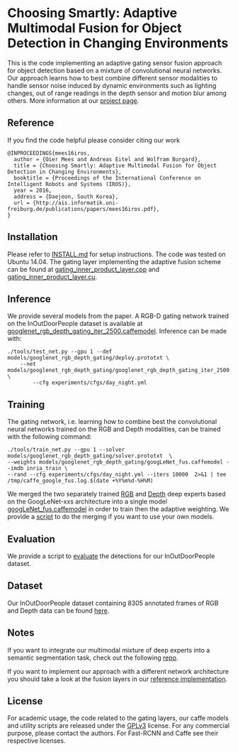 # Choosing Smartly: Adaptive Multimodal Fusion for Object Detection in Changing Environments

This is the code implementing an adaptive gating sensor fusion approach for object detection based on a mixture of convolutional neural networks. Our approach learns how to best combine different sensor modalities to handle sensor noise induced by dynamic environments such as lighting changes, out of range readings in the depth sensor and motion blur among others. More information at our [project page](http://adaptivefusion.cs.uni-freiburg.de).

## Reference
If you find the code helpful please consider citing our work 
```
@INPROCEEDINGS{mees16iros,
  author = {Oier Mees and Andreas Eitel and Wolfram Burgard},
  title = {Choosing Smartly: Adaptive Multimodal Fusion for Object Detection in Changing Environments},
  booktitle = {Proceedings of the International Conference on Intelligent Robots and Systems (IROS)},
  year = 2016,
  address = {Daejeon, South Korea},
  url = {http://ais.informatik.uni-freiburg.de/publications/papers/mees16iros.pdf},
}
```

## Installation
Please refer to [INSTALL.md](INSTALL.md) for setup instructions. The code was tested on Ubuntu 14.04. 
The gating layer implementing the adaptive fusion scheme can be found at [gating_inner_product_layer.cpp](caffe-fast-rcnn/src/caffe/layers/gating_inner_product_layer.cpp) and [gating_inner_product_layer.cu](caffe-fast-rcnn/src/caffe/layers/gating_inner_product_layer.cu).

## Inference
We provide several models from the paper. A RGB-D gating network trained on the InOutDoorPeople dataset is available at [googlenet_rgb_depth_gating_iter_2500.caffemodel](models/googlenet_rgb_depth_gating/googlenet_rgb_depth_gating_iter_2500.caffemodel). 
Inference can be made with:

```Shell
./tools/test_net.py --gpu 1 --def models/googlenet_rgb_depth_gating/deploy.prototxt \
	--net models/googlenet_rgb_depth_gating/googlenet_rgb_depth_gating_iter_2500.caffemodel \
        --cfg experiments/cfgs/day_night.yml
```

## Training
The gating network, i.e. learning how to combine best the convolutional neural networks trained on the RGB and Depth modalities, can be trained with the following command:
```Shell
./tools/train_net.py --gpu 1 --solver models/googlenet_rgb_depth_gating/solver.prototxt  \
--weights models/googlenet_rgb_depth_gating/googLeNet_fus.caffemodel --imdb inria_train \
--rand --cfg experiments/cfgs/day_night.yml --iters 10000  2>&1 | tee /tmp/caffe_google_fus.log.$(date +%Y%m%d-%H%M)
```
We merged the two separately trained [RGB](models/googlenet_xss_finetune/googlenet_xss_finetune2_iter_70000.caffemodel) and [Depth](models/depth-google-xxs/googlenet_xss_iter_70000.caffemodel)  deep experts based on the GoogLeNet-xxs architecture into a single model [googLeNet_fus.caffemodel](models/googlenet_rgb_depth_gating/googLeNet_fus.caffemodel) in order to train then the adaptive weighting. We provide a [script](tools/combine_nets_GoogLeNet) to do the merging if you want to use your own models.

## Evaluation
We provide a script to [evaluate](eval/eval.py) the detections for our InOutDoorPeople dataset.

## Dataset
Our  InOutDoorPeople dataset containing 8305 annotated frames of RGB and Depth data can be found [here](http://adaptivefusion.cs.uni-freiburg.de/#dataset).

## Notes
If you want to integrate our multimodal mixture of deep experts into a semantic segmentation task, check out the following [repo](https://github.com/DeepSceneSeg/CMoDE).

If you want to implement our approach with a different network architecture you should take a look at the fusion layers in our [reference implementation](https://github.com/mees/deep_adaptive_fusion/blob/master/models/googlenet_rgb_depth_gating/train_val.prototxt#L2468).

## License
For academic usage, the code related to the gating layers, our caffe models and utility scripts are released under the [GPLv3](https://www.gnu.org/licenses/gpl-3.0.en.html) license. For any commercial purpose, please contact the authors. For Fast-RCNN and Caffe see their respective licenses.
